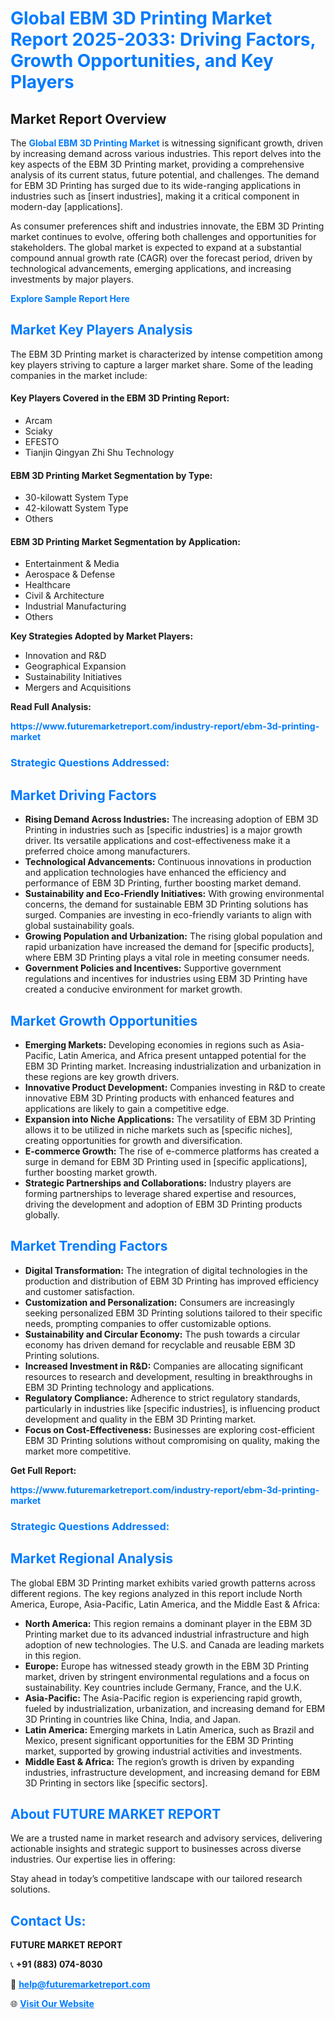 <h1 style="color: #007BFF;">Global EBM 3D Printing Market Report 2025-2033: Driving Factors, Growth Opportunities, and Key Players</h1>

<section id="overview">
<h2>Market Report Overview</h2>
<p>The <a href="https://www.futuremarketreport.com/industry-report/ebm-3d-printing-market" style="color: #007BFF; text-decoration: none;"><strong>Global EBM 3D Printing Market</strong></a> is witnessing significant growth, driven by increasing demand across various industries. This report delves into the key aspects of the EBM 3D Printing market, providing a comprehensive analysis of its current status, future potential, and challenges. The demand for EBM 3D Printing has surged due to its wide-ranging applications in industries such as [insert industries], making it a critical component in modern-day [applications].</p>
<p>As consumer preferences shift and industries innovate, the EBM 3D Printing market continues to evolve, offering both challenges and opportunities for stakeholders. The global market is expected to expand at a substantial compound annual growth rate (CAGR) over the forecast period, driven by technological advancements, emerging applications, and increasing investments by major players.</p>
</section>

<section id="overview">
<p><a href="https://www.futuremarketreport.com/request-sample/reportId=115321" style="color: #007BFF; text-decoration: none;"><strong>Explore Sample Report Here</strong></a></p>
</section>

<section id="key-players">
<h2 style="color: #007BFF;">Market Key Players Analysis</h2>
<p>The EBM 3D Printing market is characterized by intense competition among key players striving to capture a larger market share. Some of the leading companies in the market include:</p>
<h4>Key Players Covered in the EBM 3D Printing Report:</h4>
<ul><li>Arcam</li><li>Sciaky</li><li>EFESTO</li><li>Tianjin Qingyan Zhi Shu Technology</li></ul>
<h4>EBM 3D Printing Market Segmentation by Type:</h4>
<ul><li>30-kilowatt System Type</li><li>42-kilowatt System Type</li><li>Others</li></ul>

<h4>EBM 3D Printing Market Segmentation by Application:</h4>
<ul><li>Entertainment &amp; Media</li><li>Aerospace &amp; Defense</li><li>Healthcare</li><li>Civil &amp; Architecture</li><li>Industrial Manufacturing</li><li>Others</li></ul>
<p><strong>Key Strategies Adopted by Market Players:</strong></p>
<ul>
<li>Innovation and R&D</li>
<li>Geographical Expansion</li>
<li>Sustainability Initiatives</li>
<li>Mergers and Acquisitions</li>
</ul>
</section>

<section>
<p><strong>Read Full Analysis: </strong></p><a href="https://www.futuremarketreport.com/industry-report/ebm-3d-printing-market" style="color: #007BFF; text-decoration: none;"><strong>https://www.futuremarketreport.com/industry-report/ebm-3d-printing-market</strong></a>
<h3 style="color: #007BFF;">Strategic Questions Addressed:</h3>
</section>

<section id="driving-factors">
<h2 style="color: #007BFF;">Market Driving Factors</h2>
<ul>
<li><strong>Rising Demand Across Industries:</strong> The increasing adoption of EBM 3D Printing in industries such as [specific industries] is a major growth driver. Its versatile applications and cost-effectiveness make it a preferred choice among manufacturers.</li>
<li><strong>Technological Advancements:</strong> Continuous innovations in production and application technologies have enhanced the efficiency and performance of EBM 3D Printing, further boosting market demand.</li>
<li><strong>Sustainability and Eco-Friendly Initiatives:</strong> With growing environmental concerns, the demand for sustainable EBM 3D Printing solutions has surged. Companies are investing in eco-friendly variants to align with global sustainability goals.</li>
<li><strong>Growing Population and Urbanization:</strong> The rising global population and rapid urbanization have increased the demand for [specific products], where EBM 3D Printing plays a vital role in meeting consumer needs.</li>
<li><strong>Government Policies and Incentives:</strong> Supportive government regulations and incentives for industries using EBM 3D Printing have created a conducive environment for market growth.</li>
</ul>
</section>

<section id="growth-opportunities">
<h2 style="color: #007BFF;">Market Growth Opportunities</h2>
<ul>
<li><strong>Emerging Markets:</strong> Developing economies in regions such as Asia-Pacific, Latin America, and Africa present untapped potential for the EBM 3D Printing market. Increasing industrialization and urbanization in these regions are key growth drivers.</li>
<li><strong>Innovative Product Development:</strong> Companies investing in R&D to create innovative EBM 3D Printing products with enhanced features and applications are likely to gain a competitive edge.</li>
<li><strong>Expansion into Niche Applications:</strong> The versatility of EBM 3D Printing allows it to be utilized in niche markets such as [specific niches], creating opportunities for growth and diversification.</li>
<li><strong>E-commerce Growth:</strong> The rise of e-commerce platforms has created a surge in demand for EBM 3D Printing used in [specific applications], further boosting market growth.</li>
<li><strong>Strategic Partnerships and Collaborations:</strong> Industry players are forming partnerships to leverage shared expertise and resources, driving the development and adoption of EBM 3D Printing products globally.</li>
</ul>
</section>

<section id="trending-factors">
<h2 style="color: #007BFF;">Market Trending Factors</h2>
<ul>
<li><strong>Digital Transformation:</strong> The integration of digital technologies in the production and distribution of EBM 3D Printing has improved efficiency and customer satisfaction.</li>
<li><strong>Customization and Personalization:</strong> Consumers are increasingly seeking personalized EBM 3D Printing solutions tailored to their specific needs, prompting companies to offer customizable options.</li>
<li><strong>Sustainability and Circular Economy:</strong> The push towards a circular economy has driven demand for recyclable and reusable EBM 3D Printing solutions.</li>
<li><strong>Increased Investment in R&D:</strong> Companies are allocating significant resources to research and development, resulting in breakthroughs in EBM 3D Printing technology and applications.</li>
<li><strong>Regulatory Compliance:</strong> Adherence to strict regulatory standards, particularly in industries like [specific industries], is influencing product development and quality in the EBM 3D Printing market.</li>
<li><strong>Focus on Cost-Effectiveness:</strong> Businesses are exploring cost-efficient EBM 3D Printing solutions without compromising on quality, making the market more competitive.</li>
</ul>
</section>

<section>
<p><strong>Get Full Report: </strong></p><a href="https://www.futuremarketreport.com/industry-report/ebm-3d-printing-market" style="color: #007BFF; text-decoration: none;"><strong>https://www.futuremarketreport.com/industry-report/ebm-3d-printing-market</strong></a>
<h3 style="color: #007BFF;">Strategic Questions Addressed:</h3>
</section>


<section id="regional-analysis">
<h2 style="color: #007BFF;">Market Regional Analysis</h2>
<p>The global EBM 3D Printing market exhibits varied growth patterns across different regions. The key regions analyzed in this report include North America, Europe, Asia-Pacific, Latin America, and the Middle East & Africa:</p>
<ul>
<li><strong>North America:</strong> This region remains a dominant player in the EBM 3D Printing market due to its advanced industrial infrastructure and high adoption of new technologies. The U.S. and Canada are leading markets in this region.</li>
<li><strong>Europe:</strong> Europe has witnessed steady growth in the EBM 3D Printing market, driven by stringent environmental regulations and a focus on sustainability. Key countries include Germany, France, and the U.K.</li>
<li><strong>Asia-Pacific:</strong> The Asia-Pacific region is experiencing rapid growth, fueled by industrialization, urbanization, and increasing demand for EBM 3D Printing in countries like China, India, and Japan.</li>
<li><strong>Latin America:</strong> Emerging markets in Latin America, such as Brazil and Mexico, present significant opportunities for the EBM 3D Printing market, supported by growing industrial activities and investments.</li>
<li><strong>Middle East & Africa:</strong> The region’s growth is driven by expanding industries, infrastructure development, and increasing demand for EBM 3D Printing in sectors like [specific sectors].</li>
</ul>
</section>

<footer>
<h2 style="color: #007BFF;">About FUTURE MARKET REPORT</h2>
<p>We are a trusted name in market research and advisory services, delivering actionable insights and strategic support to businesses across diverse industries. Our expertise lies in offering:</p>

<p>Stay ahead in today’s competitive landscape with our tailored research solutions.</p>

<h2 style="color: #007BFF;">Contact Us:</h2>
<p><strong>FUTURE MARKET REPORT</strong></p>
<p>📞 <strong>+91 (883) 074-8030</strong></p>
<p>📧 <strong><a href="mailto:help@futuremarketreport.com" style="color: #007BFF;">help@futuremarketreport.com</a></strong></p>
<p>🌐 <strong><a href="https://www.futuremarketreport.com/" style="color: #007BFF;">Visit Our Website</a></strong></p>
</footer>